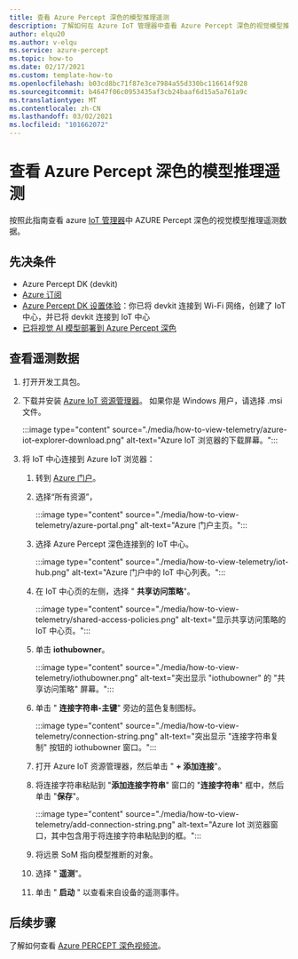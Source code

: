 ```yaml
---
title: 查看 Azure Percept 深色的模型推理遥测
description: 了解如何在 Azure IoT 管理器中查看 Azure Percept 深色的视觉模型推理遥测
author: elqu20
ms.author: v-elqu
ms.service: azure-percept
ms.topic: how-to
ms.date: 02/17/2021
ms.custom: template-how-to
ms.openlocfilehash: b03cd8bc71f87e3ce7984a55d330bc116614f928
ms.sourcegitcommit: b4647f06c0953435af3cb24baaf6d15a5a761a9c
ms.translationtype: MT
ms.contentlocale: zh-CN
ms.lasthandoff: 03/02/2021
ms.locfileid: "101662072"
---
```

# <a name="view-your-azure-percept-dks-model-inference-telemetry"></a>查看 Azure Percept 深色的模型推理遥测

按照此指南查看 azure [IoT 管理器](https://github.com/Azure/azure-iot-explorer/releases)中 AZURE Percept 深色的视觉模型推理遥测数据。

## <a name="prerequisites"></a>先决条件

- Azure Percept DK (devkit)
- [Azure 订阅](https://azure.microsoft.com/free/)
- [Azure Percept DK 设置体验](./quickstart-percept-dk-set-up.md)：你已将 devkit 连接到 Wi-Fi 网络，创建了 IoT 中心，并已将 devkit 连接到 IoT 中心
- [已将视觉 AI 模型部署到 Azure Percept 深色](./how-to-deploy-model.md)

## <a name="view-telemetry"></a>查看遥测数据

1. 打开开发工具包。

1. 下载并安装 [Azure IoT 资源管理器](https://github.com/Azure/azure-iot-explorer/releases)。 如果你是 Windows 用户，请选择 .msi 文件。

    :::image type="content" source="./media/how-to-view-telemetry/azure-iot-explorer-download.png" alt-text="Azure IoT 浏览器的下载屏幕。":::

1. 将 IoT 中心连接到 Azure IoT 浏览器：

    1. 转到 [Azure 门户](https://portal.azure.com/?feature.canmodifystamps=true&Microsoft_Azure_Iothub=aduprod&microsoft_azure_marketplace_ItemHideKey=Microsoft_Azure_ADUHidden#home)。

    1. 选择“所有资源”，

        :::image type="content" source="./media/how-to-view-telemetry/azure-portal.png" alt-text="Azure 门户主页。":::

    1. 选择 Azure Percept 深色连接到的 IoT 中心。

        :::image type="content" source="./media/how-to-view-telemetry/iot-hub.png" alt-text="Azure 门户中的 IoT 中心列表。":::

    1. 在 IoT 中心页的左侧，选择 " **共享访问策略**"。

        :::image type="content" source="./media/how-to-view-telemetry/shared-access-policies.png" alt-text="显示共享访问策略的 IoT 中心页。":::

    1. 单击 **iothubowner**。

        :::image type="content" source="./media/how-to-view-telemetry/iothubowner.png" alt-text="突出显示 &quot;iothubowner&quot; 的 &quot;共享访问策略&quot; 屏幕。":::

    1. 单击 " **连接字符串-主键**" 旁边的蓝色复制图标。

        :::image type="content" source="./media/how-to-view-telemetry/connection-string.png" alt-text="突出显示 &quot;连接字符串复制&quot; 按钮的 iothubowner 窗口。":::

    1. 打开 Azure IoT 资源管理器，然后单击 " **+ 添加连接**"。

    1. 将连接字符串粘贴到 "**添加连接字符串**" 窗口的 "**连接字符串**" 框中，然后单击 "**保存**"。

        :::image type="content" source="./media/how-to-view-telemetry/add-connection-string.png" alt-text="Azure Iot 浏览器窗口，其中包含用于将连接字符串粘贴到的框。":::

    1. 将远景 SoM 指向模型推断的对象。

    1. 选择 " **遥测**"。

    1. 单击 " **启动** " 以查看来自设备的遥测事件。

## <a name="next-steps"></a>后续步骤

了解如何查看 [Azure PERCEPT 深色视频流](how-to-view-video-stream.md)。